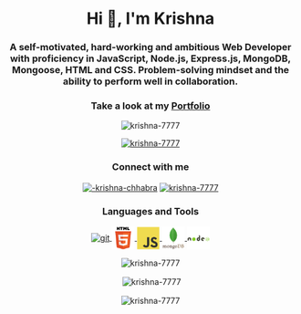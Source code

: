 
<h1 align="center">Hi 👋, I'm Krishna</h1>
<h3 align="center">A self-motivated, hard-working and ambitious Web Developer with proficiency in JavaScript, Node.js, Express.js, MongoDB, Mongoose, HTML and CSS. Problem-solving mindset and the ability to perform well in collaboration.</h3>
<h3 align="center">Take a look at my <a href="https://krishna-7777.github.io/Krishna-7777" target="_blank">Portfolio</a></h3>
<p align="center"> <img src="https://komarev.com/ghpvc/?username=krishna-7777&label=Profile%20views&color=0e75b6&style=flat" alt="krishna-7777" /> </p>

<p align="center"> <a href="https://github.com/ryo-ma/github-profile-trophy"><img src="https://github-profile-trophy.vercel.app/?username=krishna-7777" alt="krishna-7777" /></a> </p>

<h3 align="center">Connect with me</h3>
<p align="center">
<a href="https://linkedin.com/in/-krishna-chhabra" target="blank"><img align="center" src="https://raw.githubusercontent.com/rahuldkjain/github-profile-readme-generator/master/src/images/icons/Social/linked-in-alt.svg" alt="-krishna-chhabra" height="30" width="40" /></a>
<a href="https://www.leetcode.com/krishna-7777" target="blank"><img align="center" src="https://raw.githubusercontent.com/rahuldkjain/github-profile-readme-generator/master/src/images/icons/Social/leet-code.svg" alt="krishna-7777" height="30" width="40" /></a>
</p>

<h3 align="center">Languages and Tools</h3>
<p align="center"> 
<a href="https://git-scm.com/" target="_blank" rel="noreferrer"><img align="center" src="https://www.vectorlogo.zone/logos/git-scm/git-scm-icon.svg" alt="git" width="40" height="40"/> </a> <a href="https://www.w3.org/html/" target="_blank" rel="noreferrer"> <img align="center" src="https://raw.githubusercontent.com/devicons/devicon/master/icons/html5/html5-original-wordmark.svg" alt="html5" width="40" height="40"/> </a> <a href="https://developer.mozilla.org/en-US/docs/Web/JavaScript" target="_blank" rel="noreferrer"> <img align="center" src="https://raw.githubusercontent.com/devicons/devicon/master/icons/javascript/javascript-original.svg" alt="javascript" width="40" height="40"/> </a> <a href="https://www.mongodb.com/" target="_blank" rel="noreferrer"> <img align="center" src="https://raw.githubusercontent.com/devicons/devicon/master/icons/mongodb/mongodb-original-wordmark.svg" alt="mongodb" width="40" height="40"/> </a> <a href="https://nodejs.org" target="_blank" rel="noreferrer"> <img align="center" src="https://raw.githubusercontent.com/devicons/devicon/master/icons/nodejs/nodejs-original-wordmark.svg" alt="nodejs" width="40" height="40"/> </a> </p>

<p align="center"><img align="center" src="https://github-readme-stats.vercel.app/api/top-langs?username=krishna-7777&show_icons=true&locale=en&layout=compact" alt="krishna-7777" /></p>

<p align="center">&nbsp;<img align="center" src="https://github-readme-stats.vercel.app/api?username=krishna-7777&show_icons=true&locale=en" alt="krishna-7777" /></p>

<p align="center"><img align="center" src="https://github-readme-streak-stats.herokuapp.com/?user=krishna-7777&" alt="krishna-7777" /></p>
